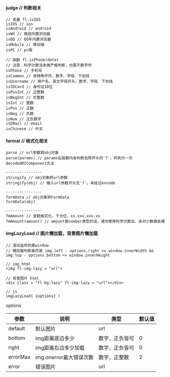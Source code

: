 #### judge // 判断相关
```$xslt
// 变量 fl.isIOS
isIOS // ios
isAndroid // android
isWX // 微信内置浏览器
isQQ // QQ年内置浏览器
isMobile // 移动端
isPC // pc端

// 函数 fl.isPhone(data)
// 注意：科学计数法未做严格判断，也属于数字中
isPhone // 手机号
isCommon // 非特殊字符，数字、字母、下划线
isUsername // 用户名，英文字母开头，数字、字母、下划线
isIDCard // 身份证18位
isPosInt // 正整数
isNegInt // 负整数
isInt // 整数
isPos // 正数
isNeg // 负数
isNum // 正负数字
isEMail // email
isChinese // 中文
```

#### format // 格式化相关
```$xslt
parse // url参数转obj对象
parse(params) // params在函数内会判断去除开头的'?'，并执行一次decodeURIComponent方法 

----------------
stringify // obj对象转url参数
stringify(obj) // 输入url参数开头无'?'，未经过encode

----------------
formData // obj对象转FormData
formData(obj) 

----------------
fmAmount // 金额格式化，千分位，xx,xxx,xxx.xx
fmAmount(amount) // amount是number类型的话，请勿使用科学计数法，未对小数做处理

```

#### imgLazyLoad // 图片懒加载，背景图片懒加载
```$xslt
// 滚动监听的是window
// 懒加载判断条件是 img.left - options.right <= window.innerWidth && img.top - options.bottom <= window.innerHeight

// img html
<img fl-img-lazy = "url">

// 背景图片 html
<div class = "fl-bg-lazy" fl-img-lazy = "url"></div>

// js
imgLazyLoad( {options} )
```
options  

 参数 | 说明 | 类型 | 默认值
 --- | --- | --- | ---
default | 默认图片 | url | 
bottom | img距离底边多少 | 数字，正负皆可 | 0
right | img距离右边多少加载 | 数字，正负皆可 | 0
errorMax | img.onerror最大错误次数 | 数字，正整数 | 2
error | 错误图片 | url |



